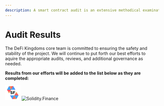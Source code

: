 ```yaml
---
description: A smart contract audit is an extensive methodical examination and analysis of a smart contract's code that is used to interact with a cryptocurrency or blockchain. This process is conducted to discover errors, issues and security vulnerabilities in the code in order to suggest improvements and ways to fix them.
---
```


# Audit Results

The DeFi Kingdoms core team is committed to ensuring the safety and stability of the project. We will continue to put forth our best efforts to aquire the appropriate audits, reviews, and additional governance as needed.

**Results from our efforts will be added to the list below as they are completed:**

![](../.gitbook/assets/solidity-finance.png) ![Solidity.Finance](https://solidity.finance/audits/DefiKingdoms/)